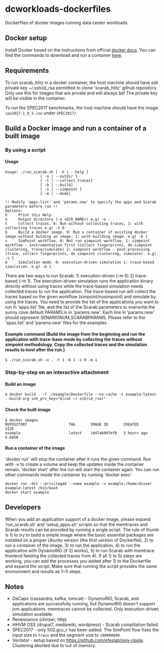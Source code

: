 # dcworkloads-dockerfiles
Dockerfiles of docker images running data center workloads

## Docker setup
Install Docker based on the instructions from official [docker docs](https://docs.docker.com/get-docker/). You can find the commands to download and run a container [here](https://docs.docker.com/engine/reference/commandline/run/).

## Requirements
To run scarab_hlitz in a docker container, the host machine should have ssh private key ~/.ssh/id_rsa permitted to clone 'scarab_hlitz' github repository.
Only use this for images that are private and will always be! The private key will be visible in the container.

To run the SPEC2017 benchmarks, the host machine should have the image `cpu2017-1_0_5.iso` under `SPEC2017/`.

## Build a Docker image and run a container of a built image

### By using a script
#### Usage
```
Usage: ./run_scarab.sh [ -h | --help ]
                [ -o | --outdir ]
                [ -t | --collect_traces]
                [ -b | --build]
                [ -s | --simpoint ]
                [ -m | --mode]

!! Modify 'apps.list' and 'params.new' to specify the apps and Scarab parameters before run !!
Options:
h     Print this Help.
o     Output directory (-o <DIR_NAME>) e.g) -o .
t     Collect traces. 0: Run without collecting traces, 1: with collecting traces e.g) -t 0
b     Build a docker image. 0: Run a container of existing docker image without bulding an image, 1: with building image. e.g) -b 1
s     SimPoint workflow. 0: Not run simpoint workflow, 1: simpoint workflow - instrumentation first (Collect fingerprints, do simpoint clustering, trace/simulate) 2: simpoint workflow - post-processing (trace, collect fingerprints, do simpoint clustering, simulate). e.g) -s 1
m     Simulation mode. 0: execution-driven simulation 1: trace-based simulation. e.g) -m 1
```
There are two ways to run Scarab: 1) execution-driven (-m 0) 2) trace-based (-m 1). The execution-driven simulation runs the application binary directly without using traces while the trace-based simulation needs collected traces to run the application. The trace-based run will collect the traces based on the given workflow (simpoint/nosimpoint) and simulate by using the traces.
You need to provide the list of the applications you want to run in 'apps.list' file, and the list of the Scarab parameters to overwrite the sunny cove default PARAMS.in in 'params.new'. Each line in 'params.new' should represent SENARIONUM,SCARABPARAMS. Please refer to the 'apps.list' and 'params.new' files for the examples.

#### Example command (Build the image from the beginning and run the application with trace-base mode by collecting the traces without simpoint methodology. Copy the collected traces and the simulation results to host after the run.)
```
$ ./run_scarab.sh -o . -t 1 -b 1 -s 0 -m 1
```
### Step-by-step on an interactive attachment
#### Build an image
```
$ docker build . -f ./example/Dockerfile --no-cache -t example:latest --build-arg ssh_prv_key="$(cat ~/.ssh/id_rsa)"
```
#### Check the built image
```
$ docker images
REPOSITORY                   TAG       IMAGE ID       CREATED        SIZE
example                      latest    1dd7a6097ef0   3 hours ago    6.66GB
```

#### Run a container of the image
'docker run' will stop the container after it runs the given command. Run with -v to create a volume and keep the updates inside the container remain. 'docker start' after the run will start the container again. You can run other commands inside the container by running 'docker exec'
```
docker run -dit --privileged --name example -v example:/home/dcuser example:latest /bin/bash
docker start example
```

## Developers
When you add an application support of a docker image, please expand ‘run_scarab.sh’ and 'setup_apps.sh' scripts so that the memtraces and Scarab results can be provided by running a single script. The rule of thumb is 1) to try to build a simple image where the basic essential packages are installed on a proper Ubuntu version (the first version of Dockerfile), 2) to run a container of the image, 3) to run the application, 4) to run the application with DynamoRIO (if 3) works), 5) to run Scarab with memtrace frontend feeding the collected traces from 4). 
If all 1) to 5) steps are working, you can add the processes you added after 1) to the Dockerfile and expand the script. Make sure that running the script provides the same environment and results as 1~5 steps.

## Notes
* DaCapo (cassandra, kafka, tomcat) - DynamoRIO, Scarab, and applications are successfully running, but DynamoRIO doesn't support jvm applications. memtraces cannot be collected. Only execution-driven simulation available.
* Renaissance (chirper, http)
* HHVM OSS (drupal7, mediawiki, wordpress) - Scarab complilation failed.
* SPEC2017 - only 502.gcc_r has been added. The SimPoint flow fixes the input size to `train` and the segment size to `100000000`.
* Verilator - setup based on https://github.com/efeslab/ispy-ripple. Clustering aborted due to out of memory.
